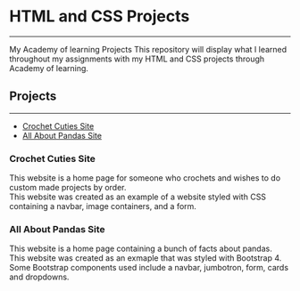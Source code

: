 # HTML and CSS Projects
---
 My Academy of learning Projects
This repository will display what I learned throughout my assignments with my HTML and CSS projects through Academy of learning.

## Projects
---
* [Crochet Cuties Site](https://github.com/MSandfordProjects/HTML-and-CSS-Projects/tree/main/One-Page%20Website)
* [All About Pandas Site](https://github.com/MSandfordProjects/HTML-and-CSS-Projects/tree/main/bootstrap4_project)

### Crochet Cuties Site
This website is a home page for someone who crochets and wishes to do custom made projects by order.<br>
This website was created as an example of a website styled with CSS<br>
containing a navbar, image containers, and a form.

### All About Pandas Site
This website is a home page containing a bunch of facts about pandas. <br>
This website was created as an exmaple that was styled with Bootstrap 4. <br>
Some Bootstrap components used include a navbar, jumbotron, form, cards and dropdowns.